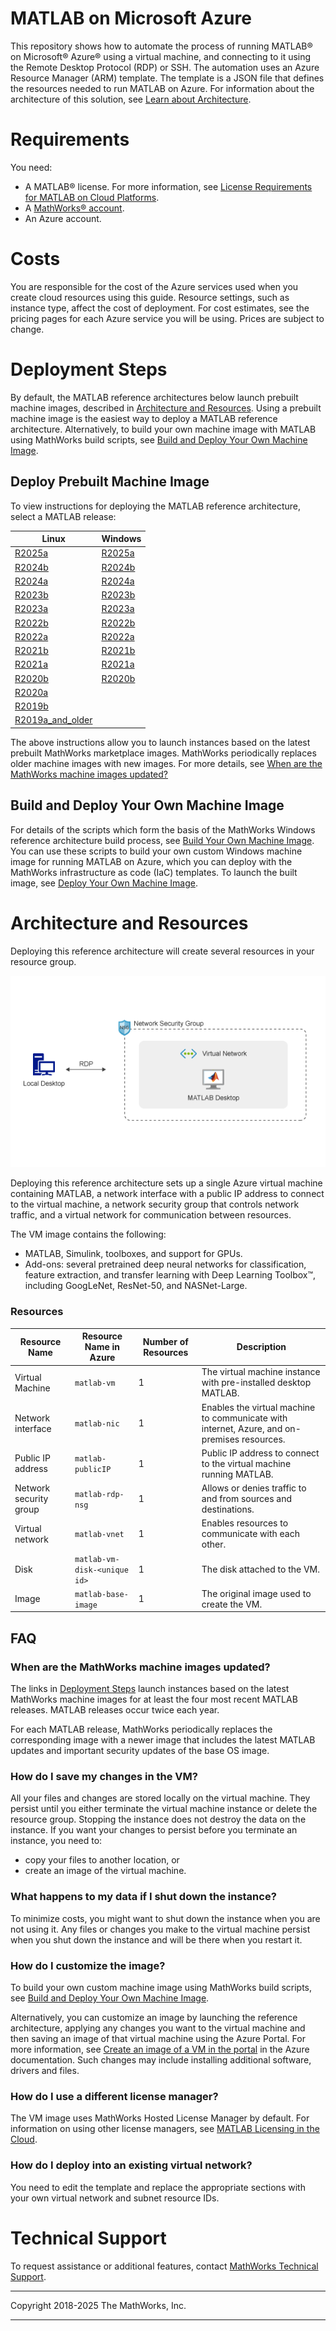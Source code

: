 # MATLAB on Microsoft Azure

This repository shows how to automate the process of running MATLAB&reg; on Microsoft&reg; Azure&reg; using a virtual machine, and connecting to it using the Remote Desktop Protocol (RDP) or SSH. The automation uses an Azure Resource Manager (ARM) template. The template is a JSON file that defines the resources needed to run MATLAB on Azure. For information about the architecture of this solution, see [Learn about Architecture](#learn-about-architecture).


# Requirements
You need:

- A MATLAB&reg; license. For more information, see [License Requirements for MATLAB on Cloud Platforms](https://www.mathworks.com/help/install/license/licensing-for-mathworks-products-running-on-the-cloud.html).
- A [MathWorks&reg; account](https://www.mathworks.com/login?uri=%2Fmwaccount%2F).
- An Azure account.

# Costs

You are responsible for the cost of the Azure services used when you create cloud resources using this guide. Resource settings, such as instance type, affect the cost of deployment. For cost estimates, see the pricing pages for each Azure service you will be using. Prices are subject to change.


# Deployment Steps
By default, the MATLAB reference architectures below launch prebuilt machine images, described in [Architecture and Resources](#architecture-and-resources).
Using a prebuilt machine image is the easiest way to deploy a MATLAB reference architecture.
Alternatively, to build your own machine image with MATLAB using MathWorks build scripts,
see [Build and Deploy Your Own Machine Image](#build-and-deploy-your-own-machine-image).

## Deploy Prebuilt Machine Image
To view instructions for deploying the MATLAB reference architecture, select a MATLAB release:

| Linux | Windows |
| ----- | ------- |
| [R2025a](https://github.com/mathworks-ref-arch/matlab-on-azure/tree/master/releases/R2025a/README.md) | [R2025a](releases/R2025a/README.md) |
| [R2024b](https://github.com/mathworks-ref-arch/matlab-on-azure/tree/master/releases/R2024b/README.md) | [R2024b](releases/R2024b/README.md) |
| [R2024a](https://github.com/mathworks-ref-arch/matlab-on-azure/tree/master/releases/R2024a/README.md) | [R2024a](releases/R2024a/README.md) |
| [R2023b](https://github.com/mathworks-ref-arch/matlab-on-azure/tree/master/releases/R2023b/README.md) | [R2023b](releases/R2023b/README.md) |
| [R2023a](https://github.com/mathworks-ref-arch/matlab-on-azure/tree/master/releases/R2023a/README.md) | [R2023a](releases/R2023a/README.md) |
| [R2022b](https://github.com/mathworks-ref-arch/matlab-on-azure/tree/master/releases/R2022b/README.md) | [R2022b](releases/R2022b/README.md) |
| [R2022a](https://github.com/mathworks-ref-arch/matlab-on-azure/tree/master/releases/R2022a/README.md) | [R2022a](releases/R2022a/README.md) |
| [R2021b](https://github.com/mathworks-ref-arch/matlab-on-azure/tree/master/releases/R2021b/README.md) | [R2021b](releases/R2021b/README.md) |
| [R2021a](https://github.com/mathworks-ref-arch/matlab-on-azure/tree/master/releases/R2021a/README.md) | [R2021a](releases/R2021a/README.md) |
| [R2020b](https://github.com/mathworks-ref-arch/matlab-on-azure/tree/master/releases/R2020b/README.md) | [R2020b](releases/R2020b/README.md) |
| [R2020a](https://github.com/mathworks-ref-arch/matlab-on-azure/tree/master/releases/R2020a/README.md) |  |
| [R2019b](https://github.com/mathworks-ref-arch/matlab-on-azure/tree/master/releases/R2019b/README.md) |  |
| [R2019a\_and\_older](https://github.com/mathworks-ref-arch/matlab-on-azure/tree/master/releases/R2019a_and_older/README.md) |  |


The above instructions allow you to launch instances based on the latest prebuilt MathWorks marketplace images.
MathWorks periodically replaces older machine images with new images.
For more details, see
[When are the MathWorks machine images updated?](#when-are-the-mathworks-machine-images-updated)

## Build and Deploy Your Own Machine Image
For details of the scripts which form the basis of the MathWorks Windows reference architecture build process,
see [Build Your Own Machine Image](./packer/v1).
You can use these scripts to build your own custom Windows machine image for running MATLAB on Azure,
which you can deploy with the MathWorks infrastructure as code (IaC) templates.
To launch the built image, see [Deploy Your Own Machine Image](releases/R2025a/README.md#deploy-your-own-machine-image).

# Architecture and Resources
Deploying this reference architecture will create several resources in your resource group.

![MATLAB on Azure Reference Architecture](img/azure-matlab-diagram.png)

Deploying this reference architecture sets up a single Azure virtual machine containing MATLAB, a network interface with a public IP address to connect to the virtual machine, a network security group that controls network traffic, and a virtual network for communication between resources.

The VM image contains the following:
* MATLAB, Simulink, toolboxes, and support for GPUs.
* Add-ons: several pretrained deep neural networks for classification, feature extraction, and transfer learning with Deep Learning Toolbox&trade;, including GoogLeNet, ResNet-50, and NASNet-Large.

### Resources

| Resource Name                     | Resource Name in Azure         | Number of Resources | Description                                                                                |
|-----------------------------------|-------------------------       |---------------------|--------------------------------------------------------------------------------------------|
| Virtual Machine                   | `matlab-vm`                    | 1                   | The virtual machine instance with pre-installed desktop MATLAB.                            |
| Network interface                 | `matlab-nic`                   | 1                   | Enables the virtual machine to communicate with internet, Azure, and on-premises resources.|
| Public IP address                 | `matlab-publicIP`              | 1                   | Public IP address to connect to the virtual machine running MATLAB.                        |
| Network security group            | `matlab-rdp-nsg`               | 1                   | Allows or denies traffic to and from sources and destinations.                             |
| Virtual network                   | `matlab-vnet`                  | 1                   | Enables resources to communicate with each other.                                          |
| Disk                              | `matlab-vm-disk-<unique id>`   | 1                   | The disk attached to the VM.                                                               |
| Image                             | `matlab-base-image`            | 1                   | The original image used to create the VM.                                                  |

## FAQ

### When are the MathWorks machine images updated?
The links in [Deployment Steps](#deployment-steps) launch instances based on the latest MathWorks
machine images for at least the four most recent MATLAB releases. MATLAB releases occur twice each year.

For each MATLAB release, MathWorks periodically replaces the corresponding image with a newer image
that includes the latest MATLAB updates and important security updates of the base OS image.

### How do I save my changes in the VM?
All your files and changes are stored locally on the virtual machine. They persist until you either terminate the virtual machine instance or delete the resource group. Stopping the instance does not destroy the data on the instance. If you want your changes to persist before you terminate an instance, you need to:
* copy your files to another location, or
* create an image of the virtual machine.

### What happens to my data if I shut down the instance?
To minimize costs, you might want to shut down the instance when you are not using it. Any files or changes you make to the virtual machine persist when you shut down the instance and will be there when you restart it.

### How do I customize the image?
To build your own custom machine image using MathWorks build scripts,
see [Build and Deploy Your Own Machine Image](#build-and-deploy-your-own-machine-image).

Alternatively, you can customize an image by launching the reference architecture, applying any changes you want to the virtual machine and then saving an image of that virtual machine using the Azure Portal.
For more information, see [Create an image of a VM in the portal](https://learn.microsoft.com/en-us/azure/virtual-machines/capture-image-portal) in the Azure documentation.
Such changes may include installing additional software, drivers and files.

### How do I use a different license manager?
The VM image uses MathWorks Hosted License Manager by default. For information on using other license managers, see [MATLAB Licensing in the Cloud](https://www.mathworks.com/help/install/license/licensing-for-mathworks-products-running-on-the-cloud.html).

### How do I deploy into an existing virtual network?
You need to edit the template and replace the appropriate sections with your own virtual network and subnet resource IDs.

# Technical Support
To request assistance or additional features, contact [MathWorks Technical Support](https://www.mathworks.com/support/contact_us.html).

----

Copyright 2018-2025 The MathWorks, Inc.

----
